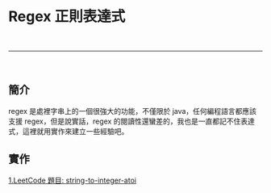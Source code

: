 # Regex 正則表達式

<br>

---------------------------------------------------------

<br>

## 簡介

regex 是處裡字串上的一個很強大的功能，不僅限於 java，任何編程語言都應該支援 regex，但是說實話，regex 的閱讀性還蠻差的，我也是一直都記不住表達式，這裡就用實作來建立一些經驗吧。

## 實作

[1.LeetCode 題目: string-to-integer-atoi](./atio/README.md)